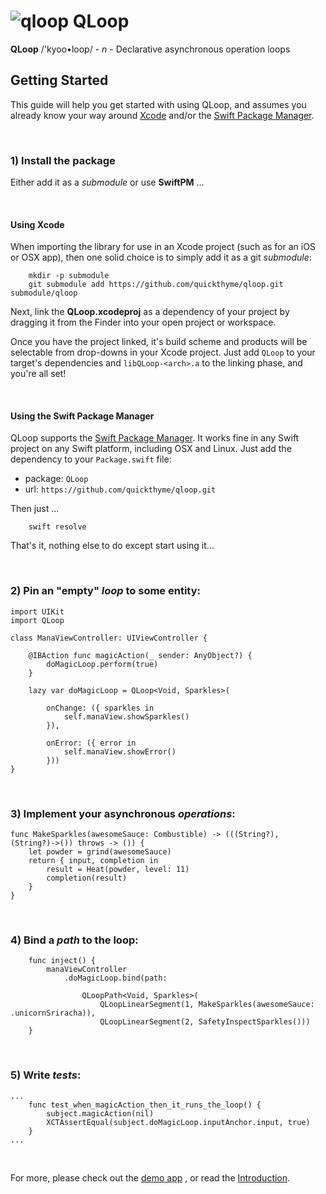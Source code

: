 # ![qloop](icon.png) QLoop

**QLoop** /'kyoo•loop/ - *n* - Declarative asynchronous operation loops

## Getting Started

This guide will help you get started with using QLoop, and assumes you already
know your way around [Xcode](https://developer.apple.com/xcode/) and/or
the [Swift Package Manager](https://swift.org/package-manager/).

<br />

### 1) Install the package

Either add it as a *submodule* or use **SwiftPM** ...

<br />

#### Using Xcode

When importing the library for use in an Xcode project (such as for an iOS or
OSX app), then one solid choice is to simply add it as a git *submodule*:
  
```
    mkdir -p submodule
    git submodule add https://github.com/quickthyme/qloop.git submodule/qloop

```

Next, link the **QLoop.xcodeproj** as a dependency of your project by dragging
it from the Finder into your open project or workspace.

Once you have the project linked, it's build scheme and products will be
selectable from drop-downs in your Xcode project. Just add `QLoop` to your
target's dependencies and `libQLoop-<arch>.a` to the linking phase, and you're
all set!

<br />

#### Using the Swift Package Manager

QLoop supports the [Swift Package Manager](https://swift.org/package-manager/).
It works fine in any Swift project on any Swift platform, including OSX and Linux.
Just add the dependency to your `Package.swift` file:

  - package: `QLoop`
  - url: `https://github.com/quickthyme/qloop.git`

Then just ...

```
    swift resolve
```
That's it, nothing else to do except start using it...

<br />

### 2) Pin an "empty" *loop* to some entity:

```
import UIKit
import QLoop

class ManaViewController: UIViewController {

    @IBAction func magicAction(_ sender: AnyObject?) {
        doMagicLoop.perform(true)
    }

    lazy var doMagicLoop = QLoop<Void, Sparkles>(

        onChange: ({ sparkles in
            self.manaView.showSparkles()
        }),

        onError: ({ error in
            self.manaView.showError()
        }))
}

```

<br />

### 3) Implement your asynchronous *operations*:

```
func MakeSparkles(awesomeSauce: Combustible) -> (((String?), (String?)->()) throws -> ()) {
    let powder = grind(awesomeSauce)
    return { input, completion in
        result = Heat(powder, level: 11)
        completion(result)
    }
}
```

<br />

### 4) Bind a *path* to the loop:

```
    func inject() {
        manaViewController
            .doMagicLoop.bind(path:

                QLoopPath<Void, Sparkles>(
                    QLoopLinearSegment(1, MakeSparkles(awesomeSauce: .unicornSriracha)),
                    QLoopLinearSegment(2, SafetyInspectSparkles()))
    }

```

<br />

### 5) Write *tests*:

```
...
    func test_when_magicAction_then_it_runs_the_loop() {
        subject.magicAction(nil)
        XCTAssertEqual(subject.doMagicLoop.inputAnchor.input, true)
    }
...
```

<br />

For more, please check out the [demo app](https://github.com/quickthyme/qloop-demo)
,
or read the [Introduction](introduction.md).


